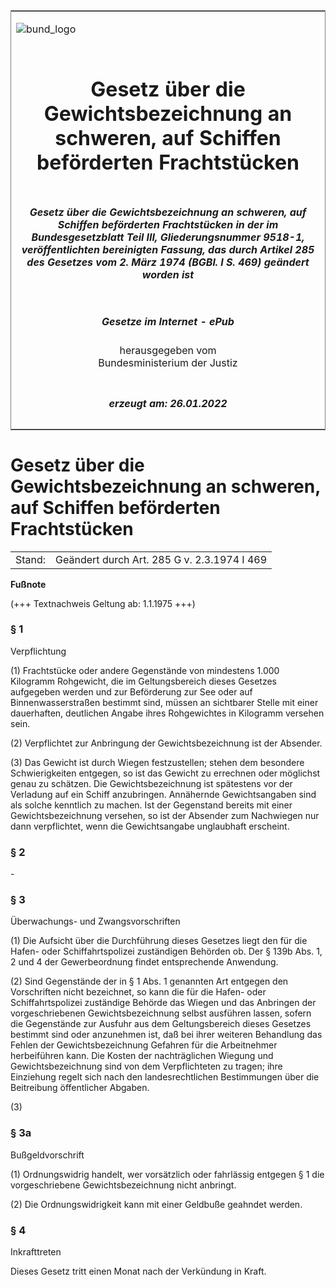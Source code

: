 <span id="DECKBLATT.html"></span>

<table border="0" frame="border" width="100%">

<tr valign="top">

<td align="left">

![bund\_logo](BfJ_2021_Web_de_de.gif)

</td>

<td align="right">

 

</td>

</tr>

<tr align="center" valign="middle">

<td colspan="2">

# Gesetz über die Gewichtsbezeichnung an schweren, auf Schiffen beförderten Frachtstücken

</td>

</tr>

<tr align="center" valign="middle">

<td colspan="2">

##### Gesetz über die Gewichtsbezeichnung an schweren, auf Schiffen beförderten Frachtstücken in der im Bundesgesetzblatt Teil III, Gliederungsnummer 9518-1, veröffentlichten bereinigten Fassung, das durch Artikel 285 des Gesetzes vom 2. März 1974 (BGBl. I S. 469) geändert worden ist

</td>

</tr>

<tr align="center" valign="middle">

<td colspan="2">

  
  

##### Gesetze im Internet - ePub  
  
herausgegeben vom  
Bundesministerium der Justiz

</td>

</tr>

<tr align="center" valign="bottom">

<td colspan="2">

  
  

##### erzeugt am: 26.01.2022

</td>

</tr>

</table>

<span id="BJNR004120933.html"></span>

# Gesetz über die Gewichtsbezeichnung an schweren, auf Schiffen beförderten Frachtstücken

<div>

<div class="jnhtml">

|        |                                             |
| ------ | ------------------------------------------- |
| Stand: | Geändert durch Art. 285 G v. 2.3.1974 I 469 |

</div>

</div>

<div>

  
**Fußnote**

<div class="jnhtml">

<div>

<div class="jurAbsatz">

(+++ Textnachweis Geltung ab: 1.1.1975 +++)

</div>

</div>

</div>

</div>

<span id="BJNR004120933BJNE000100328.html"></span>

### § 1  
Verpflichtung

<div>

<div class="jnhtml">

<div>

<div class="jurAbsatz">

(1) Frachtstücke oder andere Gegenstände von mindestens 1.000 Kilogramm
Rohgewicht, die im Geltungsbereich dieses Gesetzes aufgegeben werden und
zur Beförderung zur See oder auf Binnenwasserstraßen bestimmt sind,
müssen an sichtbarer Stelle mit einer dauerhaften, deutlichen Angabe
ihres Rohgewichtes in Kilogramm versehen sein.

</div>

<div class="jurAbsatz">

(2) Verpflichtet zur Anbringung der Gewichtsbezeichnung ist der
Absender.

</div>

<div class="jurAbsatz">

(3) Das Gewicht ist durch Wiegen festzustellen; stehen dem besondere
Schwierigkeiten entgegen, so ist das Gewicht zu errechnen oder möglichst
genau zu schätzen. Die Gewichtsbezeichnung ist spätestens vor der
Verladung auf ein Schiff anzubringen. Annähernde Gewichtsangaben sind
als solche kenntlich zu machen. Ist der Gegenstand bereits mit einer
Gewichtsbezeichnung versehen, so ist der Absender zum Nachwiegen nur
dann verpflichtet, wenn die Gewichtsangabe unglaubhaft erscheint.

</div>

</div>

</div>

</div>

<span id="BJNR004120933BJNE000200328.html"></span>

### § 2  

<div>

<div class="jnhtml">

<div>

<div class="jurAbsatz">

\-

</div>

</div>

</div>

</div>

<span id="BJNR004120933BJNE000300328.html"></span>

### § 3  
Überwachungs- und Zwangsvorschriften

<div>

<div class="jnhtml">

<div>

<div class="jurAbsatz">

(1) Die Aufsicht über die Durchführung dieses Gesetzes liegt den für die
Hafen- oder Schiffahrtspolizei zuständigen Behörden ob. Der § 139b Abs.
1, 2 und 4 der Gewerbeordnung findet entsprechende Anwendung.

</div>

<div class="jurAbsatz">

(2) Sind Gegenstände der in § 1 Abs. 1 genannten Art entgegen den
Vorschriften nicht bezeichnet, so kann die für die Hafen- oder
Schiffahrtspolizei zuständige Behörde das Wiegen und das Anbringen der
vorgeschriebenen Gewichtsbezeichnung selbst ausführen lassen, sofern die
Gegenstände zur Ausfuhr aus dem Geltungsbereich dieses Gesetzes bestimmt
sind oder anzunehmen ist, daß bei ihrer weiteren Behandlung das Fehlen
der Gewichtsbezeichnung Gefahren für die Arbeitnehmer herbeiführen kann.
Die Kosten der nachträglichen Wiegung und Gewichtsbezeichnung sind von
dem Verpflichteten zu tragen; ihre Einziehung regelt sich nach den
landesrechtlichen Bestimmungen über die Beitreibung öffentlicher
Abgaben.

</div>

<div class="jurAbsatz">

(3)

</div>

</div>

</div>

</div>

<span id="BJNR004120933BJNE000400328.html"></span>

### § 3a  
Bußgeldvorschrift

<div>

<div class="jnhtml">

<div>

<div class="jurAbsatz">

(1) Ordnungswidrig handelt, wer vorsätzlich oder fahrlässig entgegen § 1
die vorgeschriebene Gewichtsbezeichnung nicht anbringt.

</div>

<div class="jurAbsatz">

(2) Die Ordnungswidrigkeit kann mit einer Geldbuße geahndet werden.

</div>

</div>

</div>

</div>

<span id="BJNR004120933BJNE000500328.html"></span>

### § 4  
Inkrafttreten

<div>

<div class="jnhtml">

<div>

<div class="jurAbsatz">

Dieses Gesetz tritt einen Monat nach der Verkündung in Kraft.

</div>

</div>

</div>

</div>
